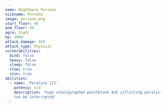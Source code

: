```yaml
---
name: Nightmare Persona
nickname: Persona
image: persona.png
start_floor: 46
end_floor: 49
agro: Sight
hp: 3984
attack_damage: 459
attack_type: Physical
vulnerabilities:
  bind: false
  heavy: false
  sleep: false
  slow: true
  stun: true
abilities:
  - name: 'Paralyze III'
    potency: n/a
    description: 'huge untelegraphed pointblank AoE inflicting paralysis (15s);
    can be interrupted'
---
```

